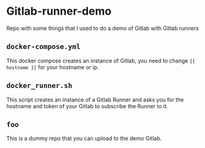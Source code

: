 # Gitlab-runner-demo
Repo with some things that I used to do a demo of Gitlab with Gitlab runners

## ```docker-compose.yml```
This docker compose creates an instance of Gitlab, you need to change ```{{ hostname }}``` for your hostname or ip.

## ```docker_runner.sh```
This script creates an instance of a Gitlab Runner and asks you for the hostname and token of your Gitlab to subscribe the Runner to it.

## ```foo```
This is a dummy repo that you can upload to the demo Gitlab.

